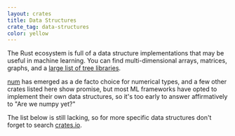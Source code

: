 ```yaml
---
layout: crates
title: Data Structures
crate_tag: data-structures
color: yellow
---
```


The Rust ecosystem is full of a data structure implementations
that may be useful in machine learning.
You can find multi-dimensional arrays, matrices, graphs,
and a [large list of tree libraries](https://crates.io/search?q=trees).

[num](https://crates.io/crates/num) has emerged as a de facto choice
for numerical types, and a few other crates listed here show
promise, but most ML frameworks have opted to implement
their own data structures, so it's too early to answer
affirmatively to "Are we numpy yet?"

The list below is still lacking,
so for more specific data structures
don't forget to search [crates.io](https://crates.io/).